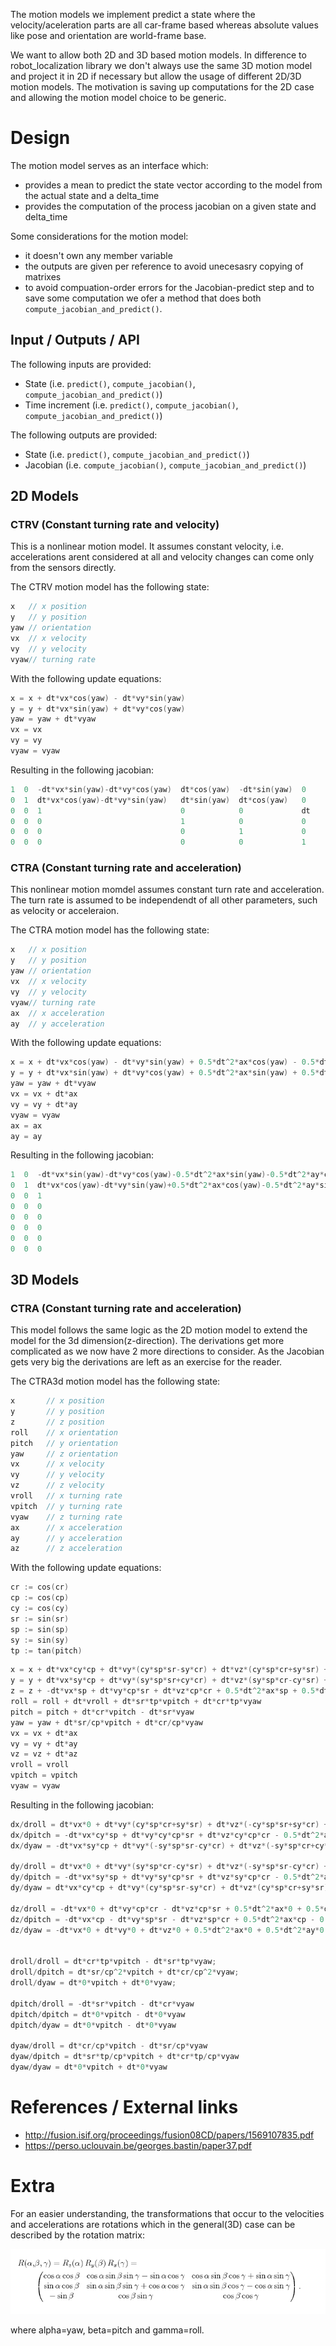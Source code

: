 The motion models we implement predict a state where the velocity/aceleration parts are all car-frame based whereas absolute values like pose and orientation are world-frame base.

We want to allow both 2D and 3D based motion models. In difference to robot_localization library we don't always use the same 3D motion model and project it in 2D if necessary but allow the usage of different 2D/3D motion models. The motivation is saving up computations for the 2D case and allowing the motion model choice to be generic.

# Design

The motion model serves as an interface which:
- provides a mean to predict the state vector according to the model from the actual state and a delta_time
- provides the computation of the process jacobian on a given state and delta_time

Some considerations for the motion model:
- it doesn't own any member variable
- the outputs are given per reference to avoid unecesasry copying of matrixes
- to avoid compuation-order errors for the Jacobian-predict step and to save some computation we ofer
a method that does both `compute_jacobian_and_predict()`.

## Input / Outputs / API
The following inputs are provided:
- State (i.e. `predict()`, `compute_jacobian()`, `compute_jacobian_and_predict()`)
- Time increment (i.e. `predict()`, `compute_jacobian()`, `compute_jacobian_and_predict()`)

The following outputs are provided:
- State (i.e. `predict()`, `compute_jacobian_and_predict()`)
- Jacobian (i.e. `compute_jacobian()`, `compute_jacobian_and_predict()`)

## 2D Models
### CTRV (Constant turning rate and velocity)
This is a nonlinear motion model. It assumes constant velocity, i.e. accelerations arent considered at all and velocity changes
can come only from the sensors directly.

The CTRV motion model has the following state:
```c
x   // x position
y   // y position
yaw // orientation
vx  // x velocity
vy  // y velocity
vyaw// turning rate
```

With the following update equations:
```c
x = x + dt*vx*cos(yaw) - dt*vy*sin(yaw)
y = y + dt*vx*sin(yaw) + dt*vy*cos(yaw)
yaw = yaw + dt*vyaw
vx = vx
vy = vy
vyaw = vyaw
```

Resulting in the following jacobian:
```c
1  0  -dt*vx*sin(yaw)-dt*vy*cos(yaw)  dt*cos(yaw)  -dt*sin(yaw)  0
0  1  dt*vx*cos(yaw)-dt*vy*sin(yaw)   dt*sin(yaw)  dt*cos(yaw)   0
0  0  1                               0            0             dt
0  0  0                               1            0             0
0  0  0                               0            1             0
0  0  0                               0            0             1
```

### CTRA (Constant turning rate and acceleration)
This nonlinear motion momdel assumes constant turn rate and acceleration. The turn rate is assumed to be independendt of all
other parameters, such as velocity or acceleraion.


The CTRA motion model has the following state:
```c
x   // x position
y   // y position
yaw // orientation
vx  // x velocity
vy  // y velocity
vyaw// turning rate
ax  // x acceleration
ay  // y acceleration
```

With the following update equations:
```c
x = x + dt*vx*cos(yaw) - dt*vy*sin(yaw) + 0.5*dt^2*ax*cos(yaw) - 0.5*dt^2*ay*sin(yaw)
y = y + dt*vx*sin(yaw) + dt*vy*cos(yaw) + 0.5*dt^2*ax*sin(yaw) + 0.5*dt^2*ay*cos(yaw)
yaw = yaw + dt*vyaw
vx = vx + dt*ax
vy = vy + dt*ay
vyaw = vyaw
ax = ax
ay = ay
```

Resulting in the following jacobian:
```c
1  0  -dt*vx*sin(yaw)-dt*vy*cos(yaw)-0.5*dt^2*ax*sin(yaw)-0.5*dt^2*ay*cos(yaw)  dt*cos(yaw)  -dt*sin(yaw)  0   0.5*dt^2*cos(yaw)  -0.5*dt^2*sin(yaw)
0  1  dt*vx*cos(yaw)-dt*vy*sin(yaw)+0.5*dt^2*ax*cos(yaw)-0.5*dt^2*ay*sin(yaw)   dt*sin(yaw)  dt*cos(yaw)   0   0.5*dt^2*sin(yaw)  0.5*dt^2*cos(yaw)
0  0  1                                                                         0            0             dt  0                  0
0  0  0                                                                         1            0             0   dt                 0
0  0  0                                                                         0            1             0   0                  dt
0  0  0                                                                         0            0             1   0                  0
0  0  0                                                                         0            0             0   1                  0
0  0  0                                                                         0            0             0   0                  1
```

## 3D Models
### CTRA (Constant turning rate and acceleration)
This model follows the same logic as the 2D motion model to extend the model for the 3d dimension(z-direction).
The derivations get more complicated as we now have 2 more directions to consider. As the Jacobian gets very big the derivations are left as an exercise for the reader.

The CTRA3d motion model has the following state:
```c
x       // x position
y       // y position
z       // z position
roll    // x orientation
pitch   // y orientation
yaw     // z orientation
vx      // x velocity
vy      // y velocity
vz      // z velocity
vroll   // x turning rate
vpitch  // y turning rate
vyaw    // z turning rate
ax      // x acceleration
ay      // y acceleration
az      // z acceleration
```

With the following update equations:
```c
cr := cos(cr)
cp := cos(cp)
cy := cos(cy)
sr := sin(sr)
sp := sin(sp)
sy := sin(sy)
tp := tan(pitch)
```

```c
x = x + dt*vx*cy*cp + dt*vy*(cy*sp*sr-sy*cr) + dt*vz*(cy*sp*cr+sy*sr) + 0.5*dt^2*ax*cy*cp + 0.5*dt^2*ay*(cy*sp*sr-sy*cr) + 0.5*dt^2*az*(cy*sp*cr+sy*sr)
y = y + dt*vx*sy*cp + dt*vy*(sy*sp*sr+cy*cr) + dt*vz*(sy*sp*cr-cy*sr) + 0.5*dt^2*ax*sy*cp + 0.5*dt^2*ay*(sy*sp*sr+cy*cr) + 0.5*dt^2*az*(sy*sp*cr-cy*sr)
z = z + -dt*vx*sp + dt*vy*cp*sr + dt*vz*cp*cr + 0.5*dt^2*ax*sp + 0.5*dt^2*ay*cp*sr + 0.5*dt^2*az*cp*cr
roll = roll + dt*vroll + dt*sr*tp*vpitch + dt*cr*tp*vyaw
pitch = pitch + dt*cr*vpitch - dt*sr*vyaw
yaw = yaw + dt*sr/cp*vpitch + dt*cr/cp*vyaw
vx = vx + dt*ax
vy = vy + dt*ay
vz = vz + dt*az
vroll = vroll
vpitch = vpitch
vyaw = vyaw
```

Resulting in the following jacobian:
```c
dx/droll = dt*vx*0 + dt*vy*(cy*sp*cr+sy*sr) + dt*vz*(-cy*sp*sr+sy*cr) + 0.5*dt^2*ax*0 + 0.5*dt^2*ay*(cy*sp*cr+sy*sr) + 0.5*dt^2*az*(-cy*sp*sr+sy*cr)
dx/dpitch = -dt*vx*cy*sp + dt*vy*cy*cp*sr + dt*vz*cy*cp*cr - 0.5*dt^2*ax*cy*sp + 0.5*dt^2*ay*cy*cp*sr + 0.5*dt^2*az*cy*cp*cr 
dx/dyaw = -dt*vx*sy*cp + dt*vy*(-sy*sp*sr-cy*cr) + dt*vz*(-sy*sp*cr+cy*sr) - 0.5*dt^2*ax*sy*cp + 0.5*dt^2*ay*(-sy*sp*sr-cy*cr) + 0.5*dt^2*az*(-sy*sp*cr+cy*sr)

dy/droll = dt*vx*0 + dt*vy*(sy*sp*cr-cy*sr) + dt*vz*(-sy*sp*sr-cy*cr) + 0.5*dt^2*ax*0 + 0.5*dt^2*ay*(sy*sp*cr-cy*sr) + 0.5*dt^2*az*(-sy*sp*sr-cy*cr)
dy/dpitch = -dt*vx*sy*sp + dt*vy*sy*cp*sr + dt*vz*sy*cp*cr - 0.5*dt^2*ax*sy*sp + 0.5*dt^2*ay*sy*cp*sr + 0.5*dt^2*az*sy*cp*cr
dy/dyaw = dt*vx*cy*cp + dt*vy*(cy*sp*sr-sy*cr) + dt*vz*(cy*sp*cr+sy*sr) + 0.5*dt^2*ax*cy*cp + 0.5*dt^2*ay*(cy*sp*sr-sy*cr) + 0.5*dt^2*az*(cy*sp*cr+sy*sr)

dz/droll = -dt*vx*0 + dt*vy*cp*cr - dt*vz*cp*sr + 0.5*dt^2*ax*0 + 0.5*dt^2*ay*cp*cr - 0.5*dt^2*az*cp*sr
dz/dpitch = -dt*vx*cp - dt*vy*sp*sr - dt*vz*sp*cr + 0.5*dt^2*ax*cp - 0.5*dt^2*ay*sp*sr - 0.5*dt^2*az*sp*cr
dz/dyaw = -dt*vx*0 + dt*vy*0 + dt*vz*0 + 0.5*dt^2*ax*0 + 0.5*dt^2*ay*0 + 0.5*dt^2*az*0


droll/droll = dt*cr*tp*vpitch - dt*sr*tp*vyaw;
droll/dpitch = dt*sr/cp^2*vpitch + dt*cr/cp^2*vyaw;
droll/dyaw = dt*0*vpitch + dt*0*vyaw;

dpitch/droll = -dt*sr*vpitch - dt*cr*vyaw
dpitch/dpitch = dt*0*vpitch - dt*0*vyaw
dpitch/dyaw = dt*0*vpitch - dt*0*vyaw

dyaw/droll = dt*cr/cp*vpitch - dt*sr/cp*vyaw
dyaw/dpitch = dt*sr*tp/cp*vpitch + dt*cr*tp/cp*vyaw
dyaw/dyaw = dt*0*vpitch + dt*0*vyaw
```

# References / External links
- http://fusion.isif.org/proceedings/fusion08CD/papers/1569107835.pdf
- https://perso.uclouvain.be/georges.bastin/paper37.pdf


# Extra
For an easier understanding, the transformations that occur to the velocities and accelerations are rotations which in the general(3D) case can be described by the rotation matrix:


![](images/rotation_matrix.PNG)


where alpha=yaw, beta=pitch and gamma=roll.